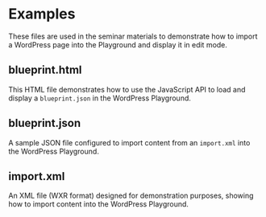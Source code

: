 # Examples
These files are used in the seminar materials to demonstrate how to import a WordPress page into the Playground and display it in edit mode.

## blueprint.html
This HTML file demonstrates how to use the JavaScript API to load and display a `blueprint.json` in the WordPress Playground.

## blueprint.json
A sample JSON file configured to import content from an `import.xml` into the WordPress Playground.

## import.xml
An XML file (WXR format) designed for demonstration purposes, showing how to import content into the WordPress Playground.